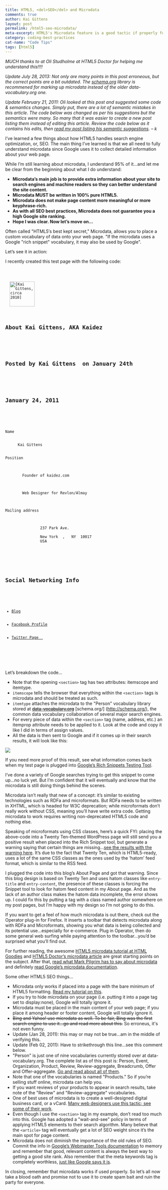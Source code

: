 ```yaml
---
title: HTML5, <del>SEO</del> and Microdata
comments: true
author: Kai Gittens
layout: post
permalink: /html5-seo-microdata/
meta-excerpt: HTML5's Microdata feature is a good tactic if properly formatted
category: coding-best-practices
cat-name: "Code Tips"
tags: [html5]
---
```

*MUCH thanks to at Oli Studholme at HTML5 Doctor for helping me understand this!!!!*

*Update July 28, 2013: Not only are many points in this post erroneous, but the correct points are a bit outdated. The [schema.org](http://schema.org/) library is recommened for marking up microdata instead of the older data-vocabulary.org one.*

*Update February 21, 2011: Oli looked at this post and suggested some code & semantics changes. Simply put, there are a lot of semantic mistakes in this article. The code below was changed as per his suggestions but the semantics were many. So many that it was easier to create a new post listing them instead of editing this article. Review the code below as it contains his edits, then [read my post listing his semantic suggestions](update-html5seomicrodata-post/). – k*

I’ve learned a few things about how HTML5 handles search engine optimization, or, SEO. The main thing I’ve learned is that we all need to fully understand microdata since Google uses it to collect detailed information about your web page.

While I’m still learning about microdata, I understand 95% of it…and let me be clear from the beginning about what I do understand:

  * **Microdata’s main job is to provide extra information about your site to search engines and machine readers so they can better understand the site content.**
  * **Microdata MUST be written in 100% pure HTML5.**
  * **Microdata does not make page content more meaningful or more keyphrase-rich.**
  * **As with all SEO best practices, Microdata does not guarantee you a high Google site ranking.**
  * **Hope I was clear. Now let’s move on...**

Often called "HTML5′s best kept secret," Microdata, allows you to place a custom vocabulary of data onto your web page. "If the microdata uses a Google "rich snippet" vocabulary, it may also be used by Google".

Let’s see it in action:

I recently created this test page with the following code:

<pre><code class="language-markup">
<section itemscope itemtype="http://www.data-vocabulary.org/Person">

  <img itemprop="photo" class="me" width="80" height="80" src="http://en.gravatar.com/userimage/4528928/87cc8430c1f9a5c3b809cdde885f565a.jpg"  alt="[Kai Gittens, circa 2010]">

  <h1 class="entry-title">About Kai Gittens, AKA Kaidez</h1>
  <br />
  <h2>Posted by Kai Gittens  on January 24th</abbr></h2>
  <br />
  <h2 class="updated">January 24, 2011</time></h2>
      <dl>
        <dt>Name</dt>
        <dd itemprop="name">Kai Gittens</dd>
   <dt>Position</dt>
        <dd>
  <span itemprop="title">Founder</span> of <span itemprop="affiliation">kaidez.com</span></dd>
        <dd>
  <span itemprop="title">Web Designer for Revlon/Almay</span></dd>

        <dt>Mailing address</dt>
        <dd itemprop="address" itemscope itemtype="http://data-vocabulary.org/Address">
          <span itemprop="street-address">237 Park Ave.</span>

          <span itemprop="locality">New York  </span>,   <span itemprop="region">NY </span> <span itemprop="postal-code">10017</span>
          <span itemprop="country-name">USA  </span>
        </dd>
      </dl>
      <h2>Social Networking Info  </h2>
      <ul>
        <li><a href="http://kaidez.com/" itemprop="url">Blog</a></li>
        <li><a href="http://facebook.com/kaidez" itemprop="url">Facebook Profile</a></li>
        <li><a href="http://www.twitter.com/kaidez" itemprop="url">Twitter Page  </a></li>
      </ul>
  </section>
</code></pre>

Let’s breakdown the code…

  * Note that the opening `<section>` tag has two attributes: itemscope and itemtype.
  * `itemscope` tells the browser that everything within the `<section>` tags is microdata and should be treated as such.
  * `itemtype` attaches the microdata to the "Person" vocabulary library stored at <del>[data-vocabulary.org](http://www.data-vocabulary.org/)</del> [schema.org/] (http://schema.org/), the common data vocabulary collaboration of several major search engines.
  * For every piece of data within the `<section>` tag (name, address, etc.) an itemprop attribute needs to be applied to it. Look at the code and copy it like I did in terms of assign values.
  * All the data is then sent to Google and if it comes up in their search results, it will look like this:

<img src="../img/microdataSample.png" />

If you need more proof of this result, see what information comes back when my test page is plugged into [Google’s Rich Snippets Testing Tool](http://www.google.com/webmasters/tools/richsnippets?url=http%3A%2F%2Fkaidez.com%2Fwp-content%2Fthemes%2Fkaidez%2FkaidezUnique%2FScript%2FmicrodataTest.html&view==).

I’ve done a variety of Google searches trying to get this snippet to come up…no luck yet. But I’m confident that it will eventually and know that the microdata is still doing things behind the scenes.

Microdata isn’t really that new of a concept: it’s similar to existing technologies such as RDFa and microformats. But RDFa needs to be written in XHTML, which is headed for W3C deprecation; while microformats don’t really work without CSS, meaning you’ll have write extra code. Getting microdata to work requires writing non-deprecated HTML5 code and nothing else.

Speaking of microformats using CSS classes, here’s a quick FYI: placing the above-code into a Twenty Ten-themed WordPress page will still send you a positive result when placed into the Rich Snippet tool, but generate a warning saying that certain things are missing...[see the results with the warning here](http://www.google.com/webmasters/tools/richsnippets?url=http%3A%2F%2Fkaidez.com%2Fabout-kaidez%2F&view=%3D). It’s due to the fact that Twenty Ten, which is HTML5-ready, uses a lot of the same CSS classes as the ones used by the ‘hatom’ feed format, which is similar to the RSS feed.

I plugged the code into this blog’s About Page and got that warning. Since this blog design is based on Twenty Ten and uses hatom classes like `entry-title` and `entry-content`, the presence of these classes is forcing the Snippet tool to look for hatom feed content in my About page. And as the lack of an author class makes the hatom data incomplete, the error shows up. I could fix this by putting a tag with a class named author somewhere on my post pages, but I’m happy with my design so I’m not going to do this.

If you want to get a feel of how much microdata is out there, check out the Operator plug-in for Firefox. It inserts a toolbar that detects microdata along with RDFa and Microformats, showing you what data is being collected and its potential use...especially for e-commerce. Plug in Operator, then do some general web surfing while paying attention to the toolbar…you’d be surprised what you’ll find out.

For further reading, the awesome [HTML5 microdata tutorial at HTML Goodies](https://support.google.com/webmasters/?hl=en&rd=1#topic=21997) and [HTML5 Doctor’s microdata article](http://html5doctor.com/microdata/) are great starting points on the subject. After that, [read what Mark Pilgrim has to say about microdata](http://diveintohtml5.info/extensibility.html) and definitely [read Google’s microdata documentation](https://support.google.com/webmasters/?hl=en&rd=1#topic=21997).

Some other HTML5 SEO things...

  * Microdata only works if placed into a page with the bare minimum of HTML5 formatting. [Read my tutorial on this](/create-html5-page/).
  * If you try to hide microdata on your page (i.e. putting it into a page tag set to display:none), Google will totally ignore it.
  * Microdata must be placed in the main content of your web page; if you place it among header or footer content, Google will totally ignore it.
  * <del>Bing and Yahoo! use microdata as well. To be fair, Bing was the first search engine to use it…go and read more about this.</del> So erroneus, it's not even funny.
  * Update (Jan 28, 2011): this may or may not be true…am in the middle of verifying this.
  * Update (Feb 02, 2011): Have to strikethrough this line…see this comment below.
  * "Person" is just one of nine vocabularies currently stored over at data-vocabulary.org. The complete list as of this post is: Person, Event, Organization, Product, Review, Review-aggregate, Breadcrumb, Offer and Offer-aggregate. [Go and read about all of them](http://schema.org/).
  * Note that one of the vocabularies is named "Products." So if you’re selling stuff online, microdata can help you.
  * If you want reviews of your products to appear in search results, take note of the "Review" and "Review-aggregate" vocabularies.
  * One of best uses of microdata is to create a well-designed digital business card, or a vCard. [Many web designers use this tactic; see some of their work](http://www.queness.com/post/524/32-amazing-mini-vcard-websites-with-slick-javascript-animation).
  * Even though I use the `<section>` tag in my example, don’t read too much into this. Google has adopted a "wait-and-see" policy in terms of applying HTML5 elements to their search algorithm. Many believe that the `<article>` tag will eventually get a lot of SEO weight since it’s the main spot for page content.
  * Microdata does not diminish the importance of the old rules of SEO. Commit the info in [Google’s Webmaster Tools documentation](https://support.google.com/webmasters/answer/35769) to memory and remember that good, relevant content is always the best way to getting a good site rank. Also remember that the meta keywords tag is completely worthless, [just like Google says it is](http://googlewebmastercentral.blogspot.com/2009/09/google-does-not-use-keywords-meta-tag.html).

In closing, remember that microdata works if used properly. So let’s all now take a blood oath and promise not to use it to create spam bait and ruin the party for everyone.